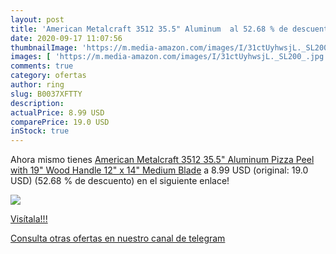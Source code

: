 ```yaml
---
layout: post
title: 'American Metalcraft 3512 35.5" Aluminum  al 52.68 % de descuento'
date: 2020-09-17 11:07:56
thumbnailImage: 'https://m.media-amazon.com/images/I/31ctUyhwsjL._SL200_.jpg'
images: [ 'https://m.media-amazon.com/images/I/31ctUyhwsjL._SL200_.jpg' ]
comments: true
category: ofertas
author: ring
slug: B0037XFTTY
description:
actualPrice: 8.99 USD
comparePrice: 19.0 USD
inStock: true
---
```


Ahora mismo tienes [American Metalcraft 3512 35.5" Aluminum Pizza Peel with 19" Wood Handle  12" x 14" Medium Blade](https://www.amazon.com/dp/B0037XFTTY/?tag=redken08-20) a 8.99 USD (original: 19.0 USD) (52.68 %  de descuento) en el siguiente enlace!

[![](https://m.media-amazon.com/images/I/31ctUyhwsjL._SL200_.jpg)](https://www.amazon.com/dp/B0037XFTTY/?tag=redken08-20)

[Visítala!!!](https://www.amazon.com/dp/B0037XFTTY/?tag=redken08-20)

[Consulta otras ofertas en nuestro canal de telegram](https://t.me/s/ofertas25)
